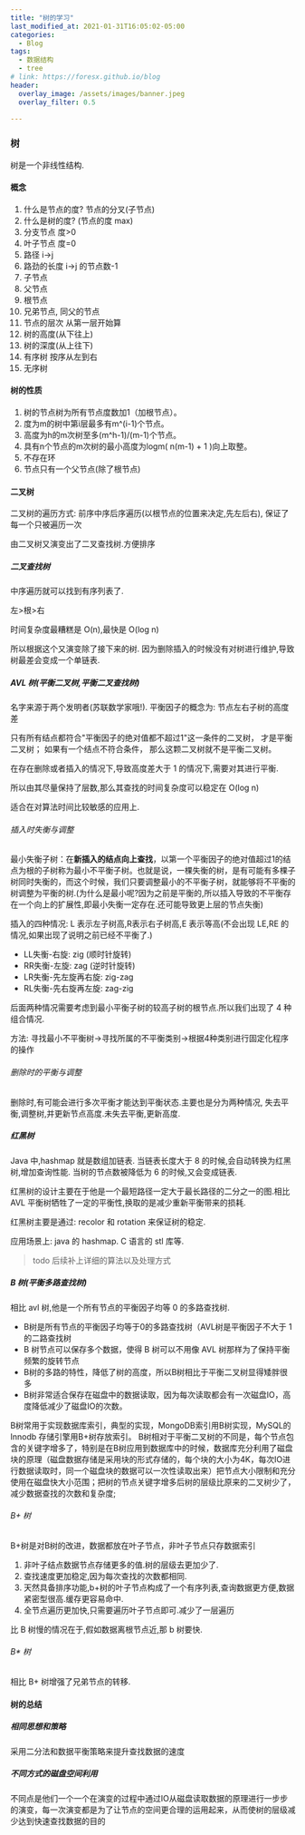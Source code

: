 ```yaml
---
title: "树的学习"
last_modified_at: 2021-01-31T16:05:02-05:00
categories:
  - Blog
tags:
  - 数据结构
  - tree
# link: https://foresx.github.io/blog
header:
  overlay_image: /assets/images/banner.jpeg
  overlay_filter: 0.5

---
```


### 树

树是一个非线性结构.

#### 概念

1. 什么是节点的度? 节点的分叉(子节点)
2. 什么是树的度? (节点的度 max)
3. 分支节点 度>0
4. 叶子节点 度=0
5. 路径 i->j
6. 路劲的长度 i->j 的节点数-1
7. 子节点
8. 父节点
9. 根节点
10. 兄弟节点, 同父的节点
11. 节点的层次 从第一层开始算
12. 树的高度(从下往上)
13. 树的深度(从上往下)
14. 有序树 按序从左到右
15. 无序树

#### 树的性质

1. 树的节点树为所有节点度数加1（加根节点）。
2. 度为m的树中第i层最多有m^(i-1)个节点。
3. 高度为h的m次树至多(m^h-1)/(m-1)个节点。
4. 具有n个节点的m次树的最小高度为logm( n(m-1) + 1 )向上取整。
5. 不存在环
6. 节点只有一个父节点(除了根节点)

#### 二叉树

二叉树的遍历方式: 前序中序后序遍历(以根节点的位置来决定,先左后右), 保证了每一个只被遍历一次

由二叉树又演变出了二叉查找树.方便排序

##### 二叉查找树

中序遍历就可以找到有序列表了.

左>根>右

时间复杂度最糟糕是 O(n),最快是 O(log n)

所以根据这个又演变除了接下来的树.
因为删除插入的时候没有对树进行维护,导致树最差会变成一个单链表.

##### AVL 树(平衡二叉树,平衡二叉查找树)

名字来源于两个发明者(苏联数学家哦!).
平衡因子的概念为: 节点左右子树的高度差

只有所有结点都符合"平衡因子的绝对值都不超过1"这一条件的二叉树， 才是平衡二叉树；
如果有一个结点不符合条件， 那么这颗二叉树就不是平衡二叉树。

在存在删除或者插入的情况下,导致高度差大于 1 的情况下,需要对其进行平衡.

所以由其尽量保持了层数,那么其查找的时间复杂度可以稳定在 O(log n)

适合在对算法时间比较敏感的应用上.

###### 插入时失衡与调整

最小失衡子树：在**新插入的结点向上查找**，以第一个平衡因子的绝对值超过1的结点为根的子树称为最小不平衡子树。也就是说，一棵失衡的树，是有可能有多棵子树同时失衡的，而这个时候，我们只要调整最小的不平衡子树，就能够将不平衡的树调整为平衡的树.(为什么是最小呢?因为之前是平衡的,所以插入导致的不平衡存在一个向上的扩展性,即最小失衡一定存在.还可能导致更上层的节点失衡)

插入的四种情况:
L 表示左子树高,R表示右子树高,E 表示等高(不会出现 LE,RE 的情况,如果出现了说明之前已经不平衡了.)

- LL失衡-右旋: zig (顺时针旋转)
- RR失衡-左旋: zag (逆时针旋转)
- LR失衡-先左旋再右旋: zig-zag
- RL失衡-先右旋再左旋: zag-zig

后面两种情况需要考虑到最小平衡子树的较高子树的根节点.所以我们出现了 4 种组合情况.

方法: 寻找最小不平衡树->寻找所属的不平衡类别->根据4种类别进行固定化程序的操作

###### 删除时的平衡与调整

删除时,有可能会进行多次平衡才能达到平衡状态.主要也是分为两种情况, 失去平衡,调整树,并更新节点高度.未失去平衡,更新高度.

##### 红黑树

Java 中,hashmap 就是数组加链表. 当链表长度大于 8 的时候,会自动转换为红黑树,增加查询性能. 当树的节点数被降低为 6 的时候,又会变成链表.

红黑树的设计主要在于他是一个最短路径一定大于最长路径的二分之一的图.相比 AVL 平衡树牺牲了一定的平衡性,换取的是减少重新平衡带来的损耗.

红黑树主要是通过: recolor 和 rotation 来保证树的稳定.

应用场景上: java 的 hashmap. C 语言的 stl 库等.

> todo 后续补上详细的算法以及处理方式

##### B 树(平衡多路查找树)

相比 avl 树,他是一个所有节点的平衡因子均等 0 的多路查找树.

- B树是所有节点的平衡因子均等于0的多路查找树（AVL树是平衡因子不大于 1 的二路查找树
- B 树节点可以保存多个数据，使得 B 树可以不用像 AVL 树那样为了保持平衡频繁的旋转节点
- B树的多路的特性，降低了树的高度，所以B树相比于平衡二叉树显得矮胖很多
- B树非常适合保存在磁盘中的数据读取，因为每次读取都会有一次磁盘IO，高度降低减少了磁盘IO的次数。

B树常用于实现数据库索引，典型的实现，MongoDB索引用B树实现，MySQL的Innodb 存储引擎用B+树存放索引。
B树相对于平衡二叉树的不同是，每个节点包含的关键字增多了，特别是在B树应用到数据库中的时候，数据库充分利用了磁盘块的原理（磁盘数据存储是采用块的形式存储的，每个块的大小为4K，每次IO进行数据读取时，同一个磁盘块的数据可以一次性读取出来）把节点大小限制和充分使用在磁盘快大小范围；把树的节点关键字增多后树的层级比原来的二叉树少了，减少数据查找的次数和复杂度;

###### B+ 树

B+树是对B树的改进，数据都放在叶子节点，非叶子节点只存数据索引

1. 非叶子结点数据节点存储更多的值.树的层级去更加少了.
2. 查找速度更加稳定,因为每次查找的次数都相同.
3. 天然具备排序功能,b+树的叶子节点构成了一个有序列表,查询数据更方便,数据紧密型很高.缓存更容易命中.
4. 全节点遍历更加快,只需要遍历叶子节点即可.减少了一层遍历

比 B 树慢的情况在于,假如数据离根节点近,那 b 树要快.

###### B* 树

相比 B+ 树增强了兄弟节点的转移.

#### 树的总结

##### 相同思想和策略

采用二分法和数据平衡策略来提升查找数据的速度

##### 不同方式的磁盘空间利用

不同点是他们一个一个在演变的过程中通过IO从磁盘读取数据的原理进行一步步的演变，每一次演变都是为了让节点的空间更合理的运用起来，从而使树的层级减少达到快速查找数据的目的